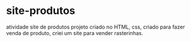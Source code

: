# site-produtos
atividade site de produtos
projeto criado no HTML, css, criado para fazer venda de produto, criei um site para  vender rasterinhas.
